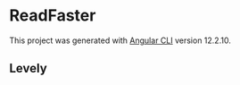 # ReadFaster

This project was generated with [Angular CLI](https://github.com/angular/angular-cli) version 12.2.10.

## Levely

